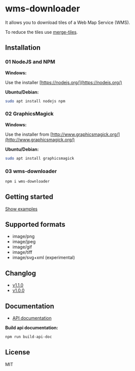 # wms-downloader

It allows you to download tiles of a Web Map Service (WMS).

To reduce the tiles use [merge-tiles](https://github.com/stadt-bielefeld/merge-tiles).

## Installation

### 01 NodeJS and NPM

**Windows:**

Use the installer [https://nodejs.org/](https://nodejs.org/)

**Ubuntu/Debian:**

```sh
sudo apt install nodejs npm
```

### 02 GraphicsMagick

**Windows:**

Use the installer from [http://www.graphicsmagick.org/](http://www.graphicsmagick.org/)

**Ubuntu/Debian:**

```sh
sudo apt install graphicsmagick
```

### 03 wms-downloader

```sh
npm i wms-downloader
```

## Getting started

[Show examples](examples)

## Supported formats

- image/png
- image/jpeg
- image/gif
- image/tiff
- image/svg+xml (experimental)

## Changlog

- [v1.1.0](docs/changelog/v1.1.0.md)
- [v1.0.0](docs/changelog/v1.0.0.md)

## Documentation

- [API documentation](https://stadt-bielefeld.github.io/wms-downloader/docs/api/index.html)

**Build api documentation:**

```bash
npm run build-api-doc
```

## License

MIT
